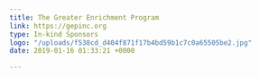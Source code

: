 ```yaml
---
title: The Greater Enrichment Program
link: https://gepinc.org
type: In-kind Sponsors
logo: "/uploads/f538cd_d404f871f17b4bd59b1c7c0a65505be2.jpg"
date: 2019-01-16 01:33:21 +0000

---
```

